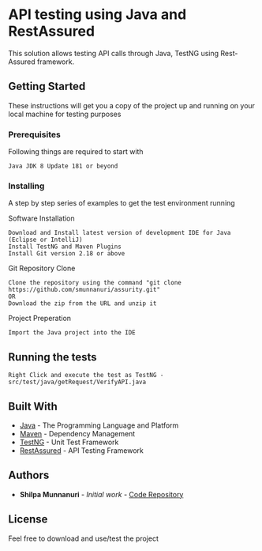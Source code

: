 # API testing using Java and RestAssured

This solution allows testing API calls through Java, TestNG using Rest-Assured framework.

## Getting Started

These instructions will get you a copy of the project up and running on your local machine for testing purposes

### Prerequisites

Following things are required to start with

```
Java JDK 8 Update 181 or beyond
```

### Installing

A step by step series of examples to get the test environment running

Software Installation
```
Download and Install latest version of development IDE for Java (Eclipse or IntelliJ)
Install TestNG and Maven Plugins
Install Git version 2.18 or above
```

Git Repository Clone
```
Clone the repository using the command "git clone https://github.com/smunnanuri/assurity.git" 
OR
Download the zip from the URL and unzip it
```

Project Preperation
```
Import the Java project into the IDE
```
## Running the tests
```
Right Click and execute the test as TestNG - src/test/java/getRequest/VerifyAPI.java
```

## Built With

* [Java](https://www.oracle.com/technetwork/java/javase/downloads/jdk8-downloads-2133151.html) - The Programming Language and Platform
* [Maven](https://maven.apache.org/) - Dependency Management
* [TestNG](https://testng.org/doc/index.html) - Unit Test Framework
* [RestAssured](http://rest-assured.io/) - API Testing Framework

## Authors

* **Shilpa Munnanuri** - *Initial work* - [Code Repository](https://github.com/smunnanuri)

## License

Feel free to download and use/test the project
